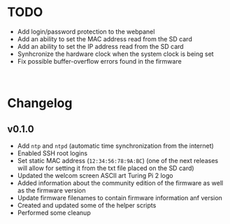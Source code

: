 # TODO
- Add login/password protection to the webpanel
- Add an ability to set the MAC address read from the SD card
- Add an ability to set the IP address read from the SD card
- Synhcronize the hardware clock when the system clock is being set
- Fix possible buffer-overflow errors found in the firmware

<br>

# Changelog

## v0.1.0
- Add `ntp` and `ntpd` (automatic time synchronization from the internet)
- Enabled SSH root logins
- Set static MAC address (`12:34:56:78:9A:BC`) (one of the next releases will allow for setting it from the txt file placed on the SD card)
- Updated the welcom screen ASCII art Turing Pi 2 logo
- Added information about the community edition of the firmware as well as the firmware version
- Update firmware filenames to contain firmware information anf version
- Created and updated some of the helper scripts
- Performed some cleanup
